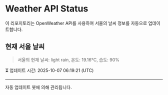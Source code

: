 
# Weather API Status

이 리포지토리는 OpenWeather API를 사용하여 서울의 날씨 정보를 자동으로 업데이트합니다.

## 현재 서울 날씨
> 서울의 현재 날씨: light rain, 온도: 19.16°C, 습도: 90%

⏳ 업데이트 시간: 2025-10-07 06:19:21 (UTC)

---
자동 업데이트 봇에 의해 관리됩니다.
